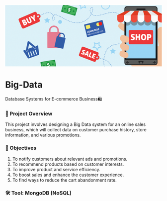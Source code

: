 <div id="header" align="center">
 <img src="https://github.com/paweenachodpaseart/Big-Data/blob/main/Shopping%20Online.png?raw=true"width="700"/>
</div>

# Big-Data
Database Systems for E-commerce Business🛍️

### 📌 Project Overview  
This project involves designing a Big Data system for an online sales business, which will collect data on customer purchase history, store information, and various promotions. 

### 🎯 Objectives
1. To notify customers about relevant ads and promotions.
2. To recommend products based on customer interests.
3. To improve product and service efficiency.
4. To boost sales and enhance the customer experience.
5. To find ways to reduce the cart abandonment rate.

### 🛠️ Tool: MongoDB (NoSQL)
